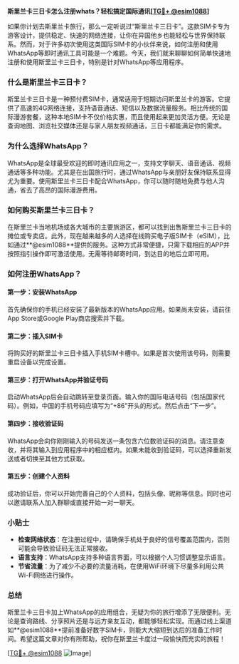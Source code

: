 **斯里兰卡三日卡怎么注册whats？轻松搞定国际通讯[[TG💪+ @esim1088](https://t.me/s/esim1088)]**

如果你计划去斯里兰卡旅行，那么一定听说过“斯里兰卡三日卡”。这款SIM卡专为游客设计，提供稳定、快速的网络连接，让你在异国他乡也能轻松与世界保持联系。然而，对于许多初次使用这类国际SIM卡的小伙伴来说，如何注册和使用WhatsApp等即时通讯工具可能是一个难题。今天，我们就来聊聊如何简单快速地注册和使用斯里兰卡三日卡，特别是针对WhatsApp等应用程序。

### 什么是斯里兰卡三日卡？

斯里兰卡三日卡是一种预付费SIM卡，通常适用于短期访问斯里兰卡的游客。它提供了高速的4G网络连接，支持语音通话、短信以及数据流量服务。相比传统的国际漫游套餐，这种本地SIM卡不仅价格实惠，而且使用起来更加灵活方便。无论是查询地图、浏览社交媒体还是与家人朋友视频通话，三日卡都能满足你的需求。

### 为什么选择WhatsApp？

WhatsApp是全球最受欢迎的即时通讯应用之一，支持文字聊天、语音通话、视频通话等多种功能。尤其是在出国旅行时，通过WhatsApp与亲朋好友保持联系显得尤为重要。使用斯里兰卡三日卡配合WhatsApp，你可以随时随地免费与他人沟通，省去了高昂的国际漫游费用。

### 如何购买斯里兰卡三日卡？

在斯里兰卡当地机场或各大城市的主要旅游区，都可以找到出售斯里兰卡三日卡的摊位或专卖店。此外，现在越来越多的人选择在线购买电子版SIM卡（eSIM），比如通过**@esim1088**提供的服务。这种方式非常便捷，只需下载相应的APP并按照指引操作即可激活使用。无需等待邮寄时间，到达目的地后立即可用。

### 如何注册WhatsApp？

#### 第一步：安装WhatsApp
首先确保你的手机已经安装了最新版本的WhatsApp应用。如果尚未安装，请前往App Store或Google Play商店搜索并下载。

#### 第二步：插入SIM卡
将购买好的斯里兰卡三日卡插入手机SIM卡槽中。如果是首次使用该号码，则需要重启设备以完成设置。

#### 第三步：打开WhatsApp并验证号码
启动WhatsApp后会自动跳转至登录页面。输入你的国际电话号码（包括国家代码）。例如，中国的手机号码应填写为“+86”开头的形式。然后点击“下一步”。

#### 第四步：接收验证码
WhatsApp会向你刚刚输入的号码发送一条包含六位数验证码的消息。请注意查收，并将其输入到应用程序中的相应框内。如果未能收到验证码，可以选择重新发送或者切换至其他方式获取。

#### 第五步：创建个人资料
成功验证后，你可以开始完善自己的个人资料，包括头像、昵称等信息。同时也可以邀请联系人加入群聊或直接开始一对一聊天。

### 小贴士

- **检查网络状态**：在注册过程中，请确保手机处于良好的信号覆盖范围内，否则可能会导致验证码无法正常接收。
- **语言支持**：WhatsApp支持多种语言界面，可以根据个人习惯调整显示语言。
- **节省流量**：为了减少不必要的流量消耗，在使用WiFi环境下尽量多利用公共Wi-Fi网络进行操作。

### 总结

斯里兰卡三日卡加上WhatsApp的应用组合，无疑为你的旅行增添了无限便利。无论是查询路线、分享照片还是与远方亲友互动，都能够轻松实现。而通过线上渠道如**@esim1088**提前准备好数字SIM卡，则能大大缩短到达后的准备工作时间。希望这篇文章对你有所帮助，祝你在斯里兰卡度过一段愉快而充实的旅程！

[[TG💪+ @esim1088](https://t.me/s/esim1088) ![Image](https://i.postimg.cc/4NQfJmqS/Snipaste-2025-05-13-00-14-12.png)]